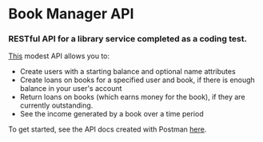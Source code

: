# Book Manager API

### RESTful API for a library service completed as a coding test.

[This](https://ekohe-book-manager.herokuapp.com/api/v1/) modest API allows you to:

- Create users with a starting balance and optional name attributes
- Create loans on books for a specified user and book, if there is enough balance in your user's account
- Return loans on books (which earns money for the book), if they are currently outstanding.
- See the income generated by a book over a time period

To get started, see the API docs created with Postman [here](https://documenter.getpostman.com/view/6788317/SWLk2k42).


